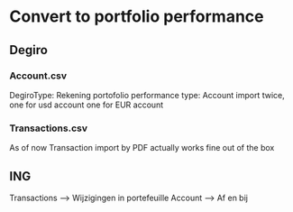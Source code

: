 # Convert to portfolio performance

## Degiro
### Account.csv
DegiroType: Rekening
portofolio performance type: Account
import twice, one for usd account one for EUR account

### Transactions.csv
As of now Transaction import by PDF actually works fine out of the box

## ING
Transactions --> Wijzigingen in portefeuille
Account --> Af en bij